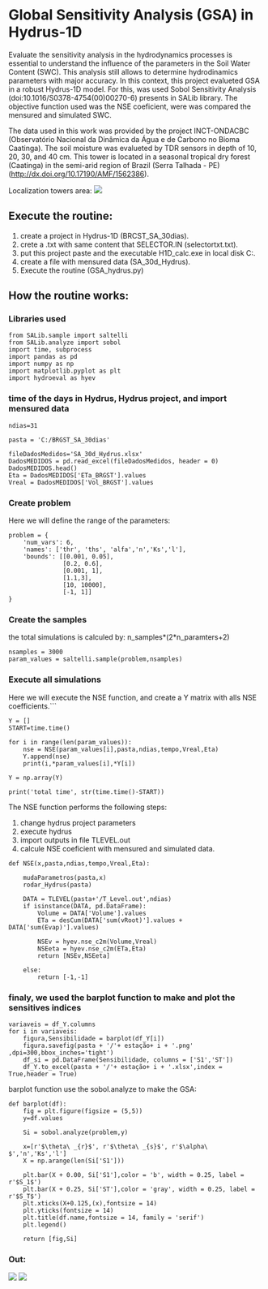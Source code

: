 # Global Sensitivity Analysis (GSA) in Hydrus-1D

Evaluate the sensitivity analysis in the hydrodynamics processes is essential to understand the influence of the parameters in the Soil Water Content (SWC). This analysis still allows to determine hydrodinamics parameters with major accuracy. In this context, this project evalueted GSA in a robust Hydrus-1D model. For this, was used Sobol Sensitivity Analysis (doi:10.1016/S0378-4754(00)00270-6) presents in SALib library. The objective function used was the NSE coeficient, were was compared the mensured and simulated SWC. 

The data used in this work was provided by the project INCT-ONDACBC (Observatório Nacional da Dinâmica da Água e de Carbono no Bioma Caatinga). The soil moisture was evalueted by TDR sensors in depth of 10, 20, 30, and 40 cm. This tower is located in a seasonal tropical dry forest (Caatinga) in the semi-arid region of Brazil (Serra Talhada - PE) (http://dx.doi.org/10.17190/AMF/1562386).

Localization towers area:
<img src = "https://github.com/ravellys/Soil-Moisture-estimator-with-Machine-Learn/blob/master/localiza%C3%A7%C3%A3o.png">

## Execute the routine:
1. create a project in Hydrus-1D (BRCST_SA_30dias). 
2. crete a .txt with same content that SELECTOR.IN (selectortxt.txt).
3. put this project paste and the executable H1D_calc.exe in local disk C:.
4. create a file with mensured data (SA_30d_Hydrus).
5. Execute the routine (GSA_hydrus.py)

## How the routine works:

### Libraries used

```
from SALib.sample import saltelli
from SALib.analyze import sobol
import time, subprocess
import pandas as pd
import numpy as np
import matplotlib.pyplot as plt
import hydroeval as hyev
```

### time of the days in Hydrus, Hydrus project, and import mensured data

```
ndias=31

pasta = 'C:/BRGST_SA_30dias'

fileDadosMedidos='SA_30d_Hydrus.xlsx'
DadosMEDIDOS = pd.read_excel(fileDadosMedidos, header = 0)
DadosMEDIDOS.head()
Eta = DadosMEDIDOS['ETa_BRGST'].values
Vreal = DadosMEDIDOS['Vol_BRGST'].values
```

### Create problem

Here we will define the range of the parameters:
```
problem = {
    'num_vars': 6,
    'names': ['thr', 'ths', 'alfa','n','Ks','l'],
    'bounds': [[0.001, 0.05],
               [0.2, 0.6],
               [0.001, 1],
               [1.1,3],
               [10, 10000],
               [-1, 1]]
}
```

### Create the samples 

the total simulations is calculed by: n_samples*(2*n_paramters+2)
```
nsamples = 3000
param_values = saltelli.sample(problem,nsamples)
```

### Execute all simulations

Here we will execute the NSE function, and create a Y matrix with alls NSE coefficients.```
```
Y = []
START=time.time()

for i in range(len(param_values)): 
    nse = NSE(param_values[i],pasta,ndias,tempo,Vreal,Eta)
    Y.append(nse)
    print(i,*param_values[i],*Y[i])

Y = np.array(Y)

print('total time', str(time.time()-START))
```

The NSE function performs the following steps:
1. change hydrus project parameters
2. execute hydrus
3. import outputs in file TLEVEL.out
4. calcule NSE coeficient with mensured and simulated data.

```
def NSE(x,pasta,ndias,tempo,Vreal,Eta):
    
    mudaParametros(pasta,x)
    rodar_Hydrus(pasta) 

    DATA = TLEVEL(pasta+'/T_Level.out',ndias)
    if isinstance(DATA, pd.DataFrame):
        Volume = DATA['Volume'].values
        ETa = desCum(DATA['sum(vRoot)'].values + DATA['sum(Evap)'].values)
    
        NSEv = hyev.nse_c2m(Volume,Vreal)
        NSEeta = hyev.nse_c2m(ETa,Eta)
        return [NSEv,NSEeta]        
 
    else:
        return [-1,-1]
```

### finaly, we used the barplot function to make and plot the sensitives indices
```
variaveis = df_Y.columns
for i in variaveis:
    figura,Sensibilidade = barplot(df_Y[i])
    figura.savefig(pasta + '/'+ estação+ i + '.png' ,dpi=300,bbox_inches='tight')
    df_si = pd.DataFrame(Sensibilidade, columns = ['S1','ST'])
    df_Y.to_excel(pasta + '/'+ estação+ i + '.xlsx',index = True,header = True)
````

barplot function use the sobol.analyze to make the GSA:
```
def barplot(df):
    fig = plt.figure(figsize = (5,5))
    y=df.values

    Si = sobol.analyze(problem,y)

    x=[r'$\theta\ _{r}$', r'$\theta\ _{s}$', r'$\alpha\ $','n','Ks','l']
    X = np.arange(len(Si['S1']))

    plt.bar(X + 0.00, Si['S1'],color = 'b', width = 0.25, label = r'$S_1$')
    plt.bar(X + 0.25, Si['ST'],color = 'gray', width = 0.25, label = r'$S_T$')
    plt.xticks(X+0.125,(x),fontsize = 14)
    plt.yticks(fontsize = 14)
    plt.title(df.name,fontsize = 14, family = 'serif') 
    plt.legend()
    
    return [fig,Si]
```

### Out: 

<img src = "https://github.com/ravellys/Global-Sensitivity-Analysis-in-Hydrus-1D/blob/master/vol_GSA.png">
<img src = "https://github.com/ravellys/Global-Sensitivity-Analysis-in-Hydrus-1D/blob/master/eta_GSA.png">
